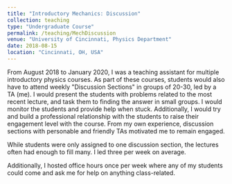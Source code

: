 ```yaml
---
title: "Introductory Mechanics: Discussion"
collection: teaching
type: "Undergraduate Course"
permalink: /teaching/MechDiscussion
venue: "University of Cincinnati, Physics Department"
date: 2018-08-15
location: "Cincinnati, OH, USA"
---
```


From August 2018 to January 2020, I was a teaching assistant for multiple introductory physics courses. As part of these courses, students would also have to attend weekly "Discussion Sections" in groups of 20-30, led by a TA (me). I would present the students with problems related to the most recent lecture, and task them to finding the answer in small groups. I would monitor the students and provide help when stuck. Additionally, I would try and build a professional relationship with the students to raise their engagement level with the course. From my own experience, discussion sections with personable and friendly TAs motivated me to remain engaged.

While students were only assigned to one discussion section, the lectures often had enough to fill many. I led three per week on average.

Additionally, I hosted office hours once per week where any of my students could come and ask me for help on anything class-related.
